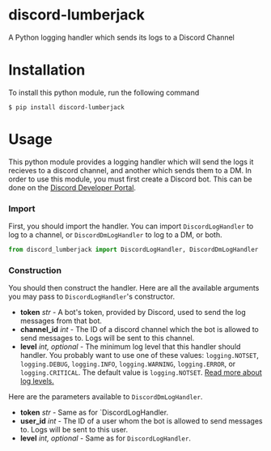 # discord-lumberjack

A Python logging handler which sends its logs to a Discord Channel

# Installation

To install this python module, run the following command

```
$ pip install discord-lumberjack
```

# Usage

This python module provides a logging handler which will send the logs it recieves to a discord channel, and another which sends them to a DM. In order to use this module, you must first create a Discord bot. This can be done on the [Discord Developer Portal](https://discord.com/developers/applications).

### Import

First, you should import the handler. You can import `DiscordLogHandler` to log to a channel, or `DiscordDmLogHandler` to log to a DM, or both.

```py
from discord_lumberjack import DiscordLogHandler, DiscordDmLogHandler
```

### Construction

You should then construct the handler. Here are all the available arguments you may pass to `DiscordLogHandler`'s constructor.

-   **token** _str_ - A bot's token, provided by Discord, used to send the log messages from that bot.
-   **channel_id** _int_ - The ID of a discord channel which the bot is allowed to send messages to. Logs will be sent to this channel.
-   **level** _int, optional_ - The minimum log level that this handler should handler. You probably want to use one of these values: `logging.NOTSET`, `logging.DEBUG`, `logging.INFO`, `logging.WARNING`, `logging.ERROR`, or `logging.CRITICAL`. The default value is `logging.NOTSET`. [Read more about log levels.](https://docs.python.org/3/library/logging.html#logging-levels)

Here are the parameters available to `DiscordDmLogHandler`.

-   **token** _str_ - Same as for `DiscordLogHandler.
-   **user_id** _int_ - The ID of a user whom the bot is allowed to send messages to. Logs will be sent to this user.
-   **level** _int, optional_ - Same as for `DiscordLogHandler`.
